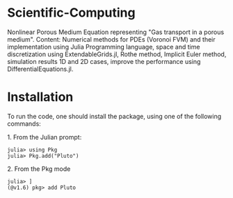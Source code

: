 # Scientific-Computing
Nonlinear Porous Medium Equation representing "Gas transport in a porous medium". Content: Numerical methods for PDEs (Voronoi FVM) and their implementation using Julia Programming language, space and time discretization using ExtendableGrids.jl, Rothe method, Implicit Euler method, simulation results 1D and 2D cases, improve the performance using DifferentialEquations.jl.

# Installation

To run the code, one should install the package, using one of the following commands:

1\. From the Julian prompt:

```jldoctest
julia> using Pkg
julia> Pkg.add("Pluto")
```

2\. From the Pkg mode 

```jldoctest
julia> ]
(@v1.6) pkg> add Pluto
```
